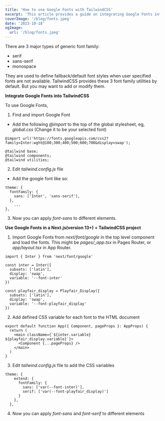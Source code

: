 ```yaml
---
title: 'How to use Google Fonts with TailwindCSS'
excerpt: 'This article provides a guide on integrating Google Fonts into your project with TailwindCSS, including instructions for using them within a Next.js(version 13+) project.'
coverImage: '/blog/fonts.jpeg'
date: '2023-10-18'
ogImage:
  url: '/blog/fonts.jpeg'
---
```


There are 3 major types of generic font family:
  - serif
  - sans-serif
  - monospace

They are used to define fallback/default font styles when user specified fonts are not available. TailwindCSS provides these 3 font family utilities by default. But you may want to add or modify them.

**Integrate Google Fonts into TailwindCSS**

To use Google Fonts,

1. Find and import Google Font
- Add the following *@import* to the top of the global stylesheet, eg, *global.css*
(Change it to be your selected font)
```
@import url('https://fonts.googleapis.com/css2?family=Inter:wght@100;300;400;500;600;700&display=swap');

@tailwind base;
@tailwind components;
@tailwind utilities;
```
2. Edit *tailwind.config.js* file
- Add the google font like so:
```
theme: {
  fontFamily: {
    sans: ['Inter', 'sans-serif'],
  },
    ...
},
```
3. Now you can apply *font-sans* to different elements.  

**Use Google Fonts in a Next.js(version 13+) + TailwindCSS project**
1. Import Google Fonts from *next/font/google* in the top level component and load the fonts. This might be *pages/_app.tsx* in Pages Router, or *app/layout.tsx* in App Router.
```
import { Inter } from 'next/font/google'

const inter = Inter({ 
  subsets: ['latin'],
  display: 'swap',
  variable: '--font-inter'
})

const playfair_display = Playfair_Display({ 
  subsets: ['latin'],
  display: 'swap',
  variable: '--font-playfair_display'
})
```
2. Add defined CSS variable for each font to the HTML document
```
export default function App({ Component, pageProps }: AppProps) {
  return (
    <main className={`${inter.variable} ${playfair_display.variable}`}>
      <Component {...pageProps} />
    </main>
  )
}
```
3. Edit *tailwind.config.js* file to add the CSS variables
```
theme: {
    extend: {
      fontFamily: {
        sans: ['var(--font-inter)'],
        serif: ['var(--font-playfair_display)']
      }
    },
  },
```
4. Now you can apply *font-sans* and *font-serif* to different elements




